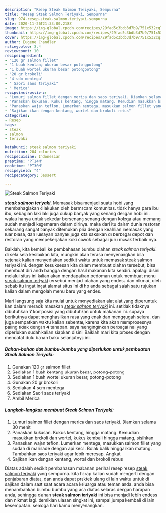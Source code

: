 ```yaml
---
description: "Resep Steak Salmon Teriyaki, Sempurna"
title: "Resep Steak Salmon Teriyaki, Sempurna"
slug: 974-resep-steak-salmon-teriyaki-sempurna
date: 2020-11-26T21:33:00.218Z
image: https://img-global.cpcdn.com/recipes/29fad5c3bdb3d7b9/751x532cq70/steak-salmon-teriyaki-foto-resep-utama.jpg
thumbnail: https://img-global.cpcdn.com/recipes/29fad5c3bdb3d7b9/751x532cq70/steak-salmon-teriyaki-foto-resep-utama.jpg
cover: https://img-global.cpcdn.com/recipes/29fad5c3bdb3d7b9/751x532cq70/steak-salmon-teriyaki-foto-resep-utama.jpg
author: Eugene Chandler
ratingvalue: 3.4
reviewcount: 10
recipeingredient:
- "120 gr salmon fillet"
- "1 buah kentang ukuran besar potongpotong"
- "1 buah wortel ukuran besar potongpotong"
- "20 gr brokoli"
- "4 sdm mentega"
- " Saori saos teriyaki"
- " Merica"
recipeinstructions:
- "Lumuri salmon fillet dengan merica dan saos teriyaki. Diamkan selama 30 menit"
- "Panaskan kukusan. Kukus kentang, hingga matang. Kemudian masukkan brokoli dan wortel, kukus kembali hingga matang, sisihkan"
- "Panaskan wajan teflon. Lumerkan mentega, masukkan salmon fillet yang sudah di marinade dengan api kecil. Bolak balik hingga ikan matang. Tambahkan saos teriyaki agar lebih meresap. Angkat"
- "Sajikan ikan dengan kentang, wortel dan brokoli rebus"
categories:
- Resep
tags:
- steak
- salmon
- teriyaki

katakunci: steak salmon teriyaki 
nutrition: 204 calories
recipecuisine: Indonesian
preptime: "PT14M"
cooktime: "PT30M"
recipeyield: "4"
recipecategory: Dessert

---
```



![Steak Salmon Teriyaki](https://img-global.cpcdn.com/recipes/29fad5c3bdb3d7b9/751x532cq70/steak-salmon-teriyaki-foto-resep-utama.jpg)

<b><i>steak salmon teriyaki</i></b>, Memasak bisa menjadi suatu hobi yang membahagiakan dilakukan oleh bermacam komunitas. tidak hanya para ibu ibu, sebagian laki laki juga cukup banyak yang senang dengan hobi ini. walau hanya untuk sekedar bersenang senang dengan kolega atau memang sudah menjadi kegemaran dalam dirinya. maka dari itu dalam dunia restoran sekarang sangat banyak ditemukan pria dengan keahlian memasak yang luar biasa, dan lumayan banyak juga kita saksikan di berbagai depot dan restoran yang mempekerjakan koki cowok sebagai juru masak terbaik nya.



Baiklah, kita kembali ke pembahasan bumbu olahan <i>steak salmon teriyaki</i>. di sela sela kesibukan kita, mungkin akan terasa menyenangkan bila sejenak kalian menyediakan sedikit waktu untuk memasak steak salmon teriyaki ini. dengan kesuksesan kita dalam membuat olahan tersebut, bisa membuat diri anda bangga dengan hasil makanan kita sendiri. apalagi disini melalui situs ini kalian akan mendapatkan pedoman untuk membuat menu <u>steak salmon teriyaki</u> tersebut menjadi olahan yang endess dan nikmat, oleh sebab itu ingat ingat alamat situs ini di hp anda sebagai salah satu rujukan kalian dalam mengolah menu baru yang endes.


Mari langsung saja kita mulai untuk menyediakan alat alat yang diperuntuk kan dalam meracik masakan <u><i>steak salmon teriyaki</i></u> ini. setidak tidaknya dibutuhkan <b>7</b> komposisi yang dibutuhkan untuk makanan ini. supaya berikutnya dapat menghasilkan rasa yang enak dan menggugah selera. dan juga sempatkan waktu kalian sebentar, karena kita akan memprosesnya paling tidak dengan <b>4</b> tahapan. saya menginginkan berbagai hal yang diperlukan sudah kalian siapkan disini, Baiklah mari kita proses dengan mencatat dulu bahan baku selanjutnya ini.

<!--inarticleads1-->

##### Bahan-bahan dan bumbu-bumbu yang diperlukan untuk pembuatan Steak Salmon Teriyaki:

1. Gunakan 120 gr salmon fillet
1. Sediakan 1 buah kentang ukuran besar, potong-potong
1. Sediakan 1 buah wortel ukuran besar, potong-potong
1. Gunakan 20 gr brokoli
1. Sediakan 4 sdm mentega
1. Sediakan  Saori saos teriyaki
1. Ambil  Merica




<!--inarticleads2-->

##### Langkah-langkah membuat Steak Salmon Teriyaki:

1. Lumuri salmon fillet dengan merica dan saos teriyaki. Diamkan selama 30 menit
1. Panaskan kukusan. Kukus kentang, hingga matang. Kemudian masukkan brokoli dan wortel, kukus kembali hingga matang, sisihkan
1. Panaskan wajan teflon. Lumerkan mentega, masukkan salmon fillet yang sudah di marinade dengan api kecil. Bolak balik hingga ikan matang. Tambahkan saos teriyaki agar lebih meresap. Angkat
1. Sajikan ikan dengan kentang, wortel dan brokoli rebus




Diatas adalah sedikit pembahasan makanan perihal resep resep <u>steak salmon teriyaki</u> yang sempurna. kita harap kalian sudah mengerti dengan penjabaran diatas, dan anda dapat praktek ulang di lain waktu untuk di sajikan dalam saat saat acara acara keluarga atau teman anda. anda bisa menambahkan bumbu bumbu yang ada diatas selaras dengan harapan anda, sehingga olahan <b>steak salmon teriyaki</b> ini bisa menjadi lebih endess dan nikmat lagi. demikian ulasan singkat ini, sampai jumpa kembali di lain kesempatan. semoga hari kamu menyenangkan.
